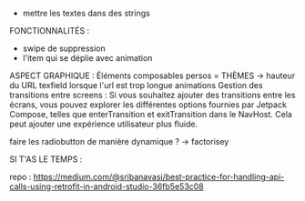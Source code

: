





- mettre les textes dans des strings


FONCTIONNALITÉS :
- swipe de suppression  
- l'item qui se déplie avec animation

ASPECT GRAPHIQUE :
Éléments composables persos  = THÈMES
-> hauteur du URL texfield lorsque l'url est trop longue
animations
Gestion des transitions entre screens : Si vous souhaitez ajouter des transitions entre les écrans, vous pouvez explorer les différentes options fournies par Jetpack Compose, telles que enterTransition et exitTransition dans le NavHost. Cela peut ajouter une expérience utilisateur plus fluide.

faire les radiobutton de manière dynamique ? -> factorisey 



SI T'AS LE TEMPS :  



repo : 
https://medium.com/@sribanavasi/best-practice-for-handling-api-calls-using-retrofit-in-android-studio-36fb5e53c08
